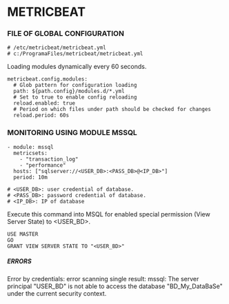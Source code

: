 # METRICBEAT
### FILE OF GLOBAL CONFIGURATION
```
# /etc/metricbeat/metricbeat.yml
# c:/ProgramaFiles/metricbeat/metricbeat.yml
```

Loading modules dynamically every 60 seconds.

```
metricbeat.config.modules:
  # Glob pattern for configuration loading
  path: ${path.config}/modules.d/*.yml
  # Set to true to enable config reloading
  reload.enabled: true
  # Period on which files under path should be checked for changes
  reload.period: 60s
```

### MONITORING USING MODULE MSSQL

```
- module: mssql
  metricsets:
    - "transaction_log"
    - "performance"
  hosts: ["sqlserver://<USER_DB>:<PASS_DB>@<IP_DB>"]
  period: 10m

# <USER_DB>: user credential of database.
# <PASS_DB>: password credential of database.
# <IP_DB>: IP of database
```

Execute this command into MSQL for enabled special permission (View Server State) to <USER_BD>.

```
USE MASTER
GO
GRANT VIEW SERVER STATE TO "<USER_BD>"
```
##### ERRORS 
Error by credentials: error scanning single result: mssql: The server principal "USER_BD" is not able to access the database "BD_My_DataBaSe" under the current security context.
